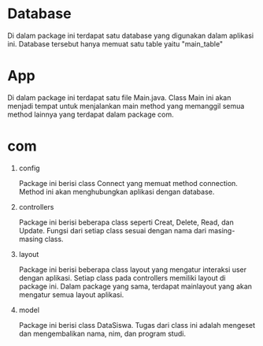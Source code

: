 # Database
Di dalam package ini terdapat satu database yang digunakan dalam aplikasi ini. Database tersebut hanya memuat satu table yaitu "main_table"

# App
Di dalam package ini terdapat satu file Main.java. Class Main ini akan menjadi tempat untuk menjalankan main method yang memanggil semua method lainnya yang terdapat dalam package com.

# com
1. config

    Package ini berisi class Connect yang memuat method connection. Method ini akan menghubungkan aplikasi dengan database.

2. controllers

    Package ini berisi beberapa class seperti Creat, Delete, Read, dan Update. Fungsi dari setiap class sesuai dengan nama dari masing-masing class.

3. layout

    Package ini berisi beberapa class layout yang mengatur interaksi user dengan aplikasi. Setiap class pada controllers memiliki layout di package ini. Dalam package yang sama, terdapat mainlayout yang akan mengatur semua layout aplikasi.

4. model 

    Package ini berisi class DataSiswa. Tugas dari class ini adalah mengeset dan mengembalikan nama, nim, dan program studi.
